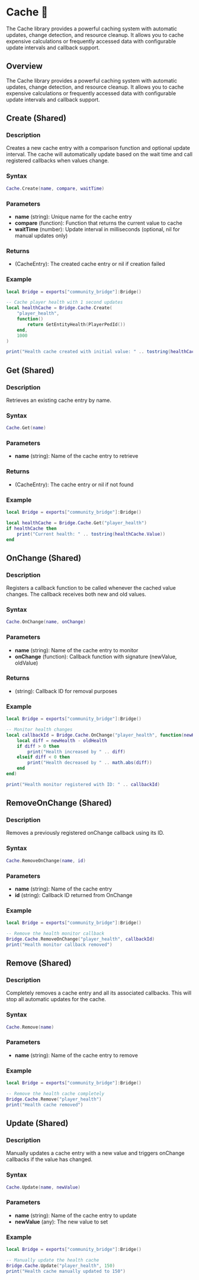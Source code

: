 # Cache 💾

<!--META
nav: true
toc: true
description: The Cache library provides a powerful caching system with automatic updates, change detection, and resource cleanup. It allows you to cache expensive calculations or frequently accessed data with configurable update intervals and callback support.
-->

The Cache library provides a powerful caching system with automatic updates, change detection, and resource cleanup. It allows you to cache expensive calculations or frequently accessed data with configurable update intervals and callback support.

## Overview

The Cache library provides a powerful caching system with automatic updates, change detection, and resource cleanup. It allows you to cache expensive calculations or frequently accessed data with configurable update intervals and callback support.

## Create (Shared)

### Description
Creates a new cache entry with a comparison function and optional update interval. The cache will automatically update based on the wait time and call registered callbacks when values change.

### Syntax
```lua
Cache.Create(name, compare, waitTime)
```

### Parameters
- **name** (string): Unique name for the cache entry
- **compare** (function): Function that returns the current value to cache
- **waitTime** (number): Update interval in milliseconds (optional, nil for manual updates only)

### Returns
- (CacheEntry): The created cache entry or nil if creation failed

### Example
```lua
local Bridge = exports["community_bridge"]:Bridge()

-- Cache player health with 1 second updates
local healthCache = Bridge.Cache.Create(
    "player_health",
    function()
        return GetEntityHealth(PlayerPedId())
    end,
    1000
)

print("Health cache created with initial value: " .. tostring(healthCache.Value))
```

## Get (Shared)

### Description
Retrieves an existing cache entry by name.

### Syntax
```lua
Cache.Get(name)
```

### Parameters
- **name** (string): Name of the cache entry to retrieve

### Returns
- (CacheEntry): The cache entry or nil if not found

### Example
```lua
local Bridge = exports["community_bridge"]:Bridge()

local healthCache = Bridge.Cache.Get("player_health")
if healthCache then
    print("Current health: " .. tostring(healthCache.Value))
end
```

## OnChange (Shared)

### Description
Registers a callback function to be called whenever the cached value changes. The callback receives both new and old values.

### Syntax
```lua
Cache.OnChange(name, onChange)
```

### Parameters
- **name** (string): Name of the cache entry to monitor
- **onChange** (function): Callback function with signature (newValue, oldValue)

### Returns
- (string): Callback ID for removal purposes

### Example
```lua
local Bridge = exports["community_bridge"]:Bridge()

-- Monitor health changes
local callbackId = Bridge.Cache.OnChange("player_health", function(newHealth, oldHealth)
    local diff = newHealth - oldHealth
    if diff > 0 then
        print("Health increased by " .. diff)
    elseif diff < 0 then
        print("Health decreased by " .. math.abs(diff))
    end
end)

print("Health monitor registered with ID: " .. callbackId)
```

## RemoveOnChange (Shared)

### Description
Removes a previously registered onChange callback using its ID.

### Syntax
```lua
Cache.RemoveOnChange(name, id)
```

### Parameters
- **name** (string): Name of the cache entry
- **id** (string): Callback ID returned from OnChange

### Example
```lua
local Bridge = exports["community_bridge"]:Bridge()

-- Remove the health monitor callback
Bridge.Cache.RemoveOnChange("player_health", callbackId)
print("Health monitor callback removed")
```

## Remove (Shared)

### Description
Completely removes a cache entry and all its associated callbacks. This will stop all automatic updates for the cache.

### Syntax
```lua
Cache.Remove(name)
```

### Parameters
- **name** (string): Name of the cache entry to remove

### Example
```lua
local Bridge = exports["community_bridge"]:Bridge()

-- Remove the health cache completely
Bridge.Cache.Remove("player_health")
print("Health cache removed")
```

## Update (Shared)

### Description
Manually updates a cache entry with a new value and triggers onChange callbacks if the value has changed.

### Syntax
```lua
Cache.Update(name, newValue)
```

### Parameters
- **name** (string): Name of the cache entry to update
- **newValue** (any): The new value to set

### Example
```lua
local Bridge = exports["community_bridge"]:Bridge()

-- Manually update the health cache
Bridge.Cache.Update("player_health", 150)
print("Health cache manually updated to 150")
```
